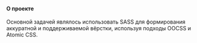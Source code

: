 #### О проекте

Основной задачей являлось использовать SASS для формирования аккуратной и поддерживаемой вёрстки, используя подходы OOCSS и Atomic CSS.
